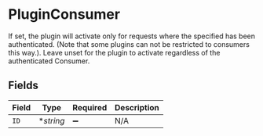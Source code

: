 # PluginConsumer

If set, the plugin will activate only for requests where the specified has been authenticated. (Note that some plugins can not be restricted to consumers this way.). Leave unset for the plugin to activate regardless of the authenticated Consumer.


## Fields

| Field              | Type               | Required           | Description        |
| ------------------ | ------------------ | ------------------ | ------------------ |
| `ID`               | **string*          | :heavy_minus_sign: | N/A                |
